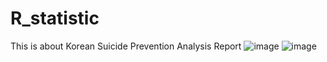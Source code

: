 # R_statistic
This is about Korean Suicide Prevention Analysis Report
![image](https://user-images.githubusercontent.com/48408497/93553034-fba7f100-f9ac-11ea-9006-8e1c338e822d.png)
![image](https://user-images.githubusercontent.com/48408497/93553070-137f7500-f9ad-11ea-943c-6a068eff31da.png)
